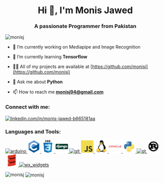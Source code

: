 <h1 align="center">Hi 👋, I'm Monis Jawed</h1>
<h3 align="center">A passionate Programmer from Pakistan</h3>

<p align="left"> <img src="https://komarev.com/ghpvc/?username=monisj&label=Profile%20views&color=0e75b6&style=flat" alt="monisj" /> </p>

- 🔭 I’m currently working on Mediapipe and Image Recognition

- 🌱 I’m currently learning **Tensorflow**

- 👨‍💻 All of my projects are available at [https://github.com/monisj](https://github.com/monisj)

- 💬 Ask me about **Python**

- 📫 How to reach me **monisj94@gmail.com**

<h3 align="left">Connect with me:</h3>
<p align="left">
<a href="https://linkedin.com/in/monis-jawed-b665181aa" target="blank"><img align="center" src="https://cdn.jsdelivr.net/npm/simple-icons@3.0.1/icons/linkedin.svg" alt="linkedin.com/in/monis-jawed-b665181aa" height="30" width="40" /></a>
</p>

<h3 align="left">Languages and Tools:</h3>
<p align="left"> <a href="https://www.arduino.cc/" target="_blank"> <img src="https://cdn.worldvectorlogo.com/logos/arduino-1.svg" alt="arduino" width="40" height="40"/> </a> <a href="https://www.cprogramming.com/" target="_blank"> <img src="https://raw.githubusercontent.com/devicons/devicon/master/icons/c/c-original.svg" alt="c" width="40" height="40"/> </a>  <a href="https://www.w3schools.com/css/" target="_blank"> <img src="https://raw.githubusercontent.com/devicons/devicon/master/icons/css3/css3-original-wordmark.svg" alt="css3" width="40" height="40"/> </a> <a href="https://www.djangoproject.com/" target="_blank"> <img src="https://raw.githubusercontent.com/devicons/devicon/master/icons/django/django-original.svg" alt="django" width="40" height="40"/> </a> <a href="https://git-scm.com/" target="_blank"> <img src="https://www.vectorlogo.zone/logos/git-scm/git-scm-icon.svg" alt="git" width="40" height="40"/> </a> <a href="https://developer.mozilla.org/en-US/docs/Web/JavaScript" target="_blank"> <img src="https://raw.githubusercontent.com/devicons/devicon/master/icons/javascript/javascript-original.svg" alt="javascript" width="40" height="40"/> </a> <a href="https://www.linux.org/" target="_blank"> <img src="https://raw.githubusercontent.com/devicons/devicon/master/icons/linux/linux-original.svg" alt="linux" width="40" height="40"/> </a>  <a href="https://www.oracle.com/" target="_blank"> <img src="https://raw.githubusercontent.com/devicons/devicon/master/icons/oracle/oracle-original.svg" alt="oracle" width="40" height="40"/> </a> <a href="https://www.python.org" target="_blank"> <img src="https://raw.githubusercontent.com/devicons/devicon/master/icons/python/python-original.svg" alt="python" width="40" height="40"/> </a> <a href="https://www.qt.io/" target="_blank"> <img src="https://upload.wikimedia.org/wikipedia/commons/0/0b/Qt_logo_2016.svg" alt="qt" width="40" height="40"/> </a> <a href="https://www.rust-lang.org" target="_blank"> <img src="https://raw.githubusercontent.com/devicons/devicon/master/icons/rust/rust-plain.svg" alt="rust" width="40" height="40"/> </a> <a href="https://www.scala-lang.org" target="_blank"> <img src="https://raw.githubusercontent.com/devicons/devicon/master/icons/scala/scala-original.svg" alt="scala" width="40" height="40"/> </a>  <a href="https://www.wxwidgets.org/" target="_blank"> <img src="https://upload.wikimedia.org/wikipedia/commons/b/bb/WxWidgets.svg" alt="wx_widgets" width="40" height="40"/> </a> </p>

<p><img align="left" src="https://github-readme-stats.vercel.app/api/top-langs?username=monisj&show_icons=true&locale=en&layout=compact" alt="monisj" /></p>

<p>&nbsp;<img align="center" src="https://github-readme-stats.vercel.app/api?username=monisj&show_icons=true&locale=en" alt="monisj" /></p>
